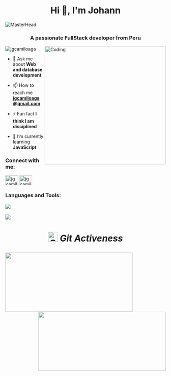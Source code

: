 <h1 align="center">Hi 👋, I'm Johann</h1>

![MasterHead](https://user-images.githubusercontent.com/74038190/225813708-98b745f2-7d22-48cf-9150-083f1b00d6c9.gif)

<h3 align="center">A passionate FullStack developer from Peru</h3>

<img align="right" alt="Coding" width="380" height="370" src="https://user-images.githubusercontent.com/74038190/212750996-938b257b-266c-45a7-9af7-655341c0f58b.gif">

<p align="left"> <img src="https://komarev.com/ghpvc/?username=jgcamiloaga&label=Profile%20views&color=0e75b6&style=flat" alt="jgcamiloaga" /> </p>

- 💬 Ask me about **Web and database development**

- 📫 How to reach me **jgcamiloaga@gmail.com**

- ⚡ Fun fact **I think I am disciplined**
  
- 🌱 I’m currently learning **JavaScript**

<h3 align="left">Connect with me:</h3>
<p align="left">
<a href="https://twitter.com/jgcamiloaga" target="blank"><img align="center" src="https://raw.githubusercontent.com/rahuldkjain/github-profile-readme-generator/master/src/images/icons/Social/twitter.svg" alt="jgcamiloaga" height="30" width="40" /></a>
<a href="https://linkedin.com/in/jgcamiloaga" target="blank"><img align="center" src="https://raw.githubusercontent.com/rahuldkjain/github-profile-readme-generator/master/src/images/icons/Social/linked-in-alt.svg" alt="jgcamiloaga" height="30" width="40" /></a>

<h3 align="left">Languages and Tools:</h3>
<a href="https://skillicons.dev">
    <img src="https://skillicons.dev/icons?i=css,html,js,java,astro,git,github,vscode&perline=12" />
</a>
<br><br>

<img src="https://user-images.githubusercontent.com/73097560/115834477-dbab4500-a447-11eb-908a-139a6edaec5c.gif">
<h1><p align="center">
<img src="https://media.giphy.com/media/W5eoZHPpUx9sapR0eu/giphy.gif" width="30px" alt="Git"/>&nbsp;<i><b font-size="">Git Activeness</b></h1></i></p>

<p><img align="left" width="400" height="185" src="https://github-readme-stats.vercel.app/api?username=jgcamiloaga&show_icons=true&theme=dark"/></p>
<p>&nbsp;<img align="right" width="400" height="185" src="https://github-readme-streak-stats.herokuapp.com/?user=jgcamiloaga&theme=dark"/></p>
